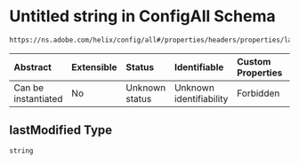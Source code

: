 # Untitled string in ConfigAll Schema

```txt
https://ns.adobe.com/helix/config/all#/properties/headers/properties/lastModified
```



| Abstract            | Extensible | Status         | Identifiable            | Custom Properties | Additional Properties | Access Restrictions | Defined In                                                                                |
| :------------------ | :--------- | :------------- | :---------------------- | :---------------- | :-------------------- | :------------------ | :---------------------------------------------------------------------------------------- |
| Can be instantiated | No         | Unknown status | Unknown identifiability | Forbidden         | Allowed               | none                | [project-config-all.schema.json\*](project-config-all.schema.json "open original schema") |

## lastModified Type

`string`
